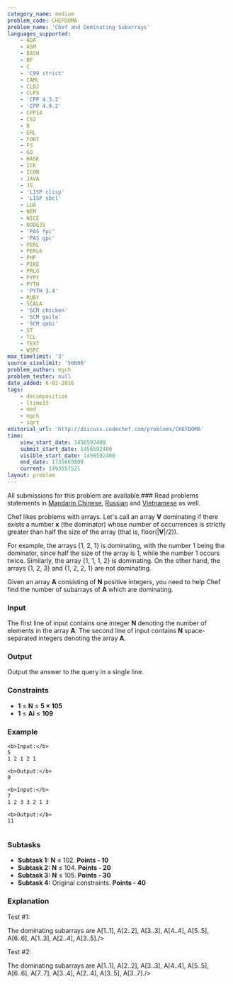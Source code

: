 ```yaml
---
category_name: medium
problem_code: CHEFDOMA
problem_name: 'Chef and Dominating Subarrays'
languages_supported:
    - ADA
    - ASM
    - BASH
    - BF
    - C
    - 'C99 strict'
    - CAML
    - CLOJ
    - CLPS
    - 'CPP 4.3.2'
    - 'CPP 4.9.2'
    - CPP14
    - CS2
    - D
    - ERL
    - FORT
    - FS
    - GO
    - HASK
    - ICK
    - ICON
    - JAVA
    - JS
    - 'LISP clisp'
    - 'LISP sbcl'
    - LUA
    - NEM
    - NICE
    - NODEJS
    - 'PAS fpc'
    - 'PAS gpc'
    - PERL
    - PERL6
    - PHP
    - PIKE
    - PRLG
    - PYPY
    - PYTH
    - 'PYTH 3.4'
    - RUBY
    - SCALA
    - 'SCM chicken'
    - 'SCM guile'
    - 'SCM qobi'
    - ST
    - TCL
    - TEXT
    - WSPC
max_timelimit: '3'
source_sizelimit: '50000'
problem_author: mgch
problem_tester: null
date_added: 6-02-2016
tags:
    - decomposition
    - ltime33
    - med
    - mgch
    - sqrt
editorial_url: 'http://discuss.codechef.com/problems/CHEFDOMA'
time:
    view_start_date: 1456592400
    submit_start_date: 1456592400
    visible_start_date: 1456592400
    end_date: 1735669800
    current: 1493557521
layout: problem
---
```

All submissions for this problem are available.###  Read problems statements in [Mandarin Chinese](http://www.codechef.com/download/translated/LTIME33/mandarin/CHEFDOMA.pdf), [Russian](http://www.codechef.com/download/translated/LTIME33/russian/CHEFDOMA.pdf) and [Vietnamese](http://www.codechef.com/download/translated/LTIME33/vietnamese/CHEFDOMA.pdf) as well.

Chef likes problems with arrays. Let's call an array **V** dominating if there exists a number **x** (the dominator) whose number of occurrences is strictly greater than half the size of the array (that is, floor(|**V**|/2)).

For example, the arrays {1, 2, 1} is dominating, with the number 1 being the dominator, since half the size of the array is 1, while the number 1 occurs twice. Similarly, the array {1, 1, 1, 2} is dominating. On the other hand, the arrays {1, 2, 3} and {1, 2, 2, 1} are not dominating.

Given an array **A** consisting of **N** positive integers, you need to help Chef find the number of subarrays of **A** which are dominating.

### Input

The first line of input contains one integer **N** denoting the number of elements in the array **A**. The second line of input contains **N** space-separated integers denoting the array **A**.

### Output

Output the answer to the query in a single line.

### Constraints

- **1** ≤ **N** ≤ **5 × 105**
- **1** ≤ **Ai** ≤ **109**

### Example

```
<b>Input:</b>
5
1 2 1 2 1

<b>Output:</b>
9

<b>Input:</b>
7
1 2 3 3 2 1 3

<b>Output:</b>
11


```
### Subtasks

- **Subtask 1:**  **N** ≤ 102. **Points - 10**
- **Subtask 2:**  **N** ≤ 104. **Points - 20**
- **Subtask 3:**  **N** ≤ 105. **Points - 30**
- **Subtask 4:** Original constraints. **Points - 40**

### Explanation

Test #1:

The dominating subarrays are A\[1..1\], A\[2..2\], A\[3..3\], A\[4..4\], A\[5..5\], A\[6..6\], A\[1..3\], A\[2..4\], A\[3..5\]./>

Test #2:

The dominating subarrays are A\[1..1\], A\[2..2\], A\[3..3\], A\[4..4\], A\[5..5\], A\[6..6\], A\[7..7\], A\[3..4\], A\[2..4\], A\[3..5\], A\[3..7\]./>
